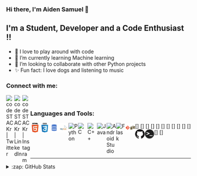 ### Hi there, I'm Aiden Samuel 🌴

<!-- [![Website](https://img.shields.io/website?label=codeSTACKr.com&style=for-the-badge&url=https%3A%2F%2Fcodestackr.com)](https://codestackr.com) -->
<!-- [![Twitter Follow](https://img.shields.io/twitter/follow/codeSTACKr?color=1DA1F2&logo=twitter&style=for-the-badge)](https://twitter.com/intent/follow?original_referer=https%3A%2F%2Fgithub.com%2FcodeSTACKr&screen_name=codeSTACKr) -->

## I'm a  Student, Developer and a Code Enthusiast !!

- 👻 I love to play around with code
- 🌱 I’m currently learning Machine learning
- 👯 I’m looking to collaborate with other Python projects
- ✨ Fun fact: I love dogs and listening to music

### Connect with me:

<!-- [<img align="left" alt="codeSTACKr.com" width="22px" src="https://raw.githubusercontent.com/iconic/open-iconic/master/svg/globe.svg" />][website] -->
[<img align="left" alt="codeSTACKr | Twitter" width="22px" src="https://cdn.jsdelivr.net/npm/simple-icons@v3/icons/twitter.svg" />][twitter]
[<img align="left" alt="codeSTACKr | LinkedIn" width="22px" src="https://cdn.jsdelivr.net/npm/simple-icons@v3/icons/linkedin.svg" />][linkedin]
[<img align="left" alt="codeSTACKr | Instagram" width="22px" src="https://cdn.jsdelivr.net/npm/simple-icons@v3/icons/instagram.svg" />][instagram]

<br />

### Languages and Tools:

[<img align="left" alt="HTML5" width="26px" src="https://raw.githubusercontent.com/github/explore/80688e429a7d4ef2fca1e82350fe8e3517d3494d/topics/html/html.png" />]
[<img align="left" alt="CSS3" width="26px" src="https://raw.githubusercontent.com/github/explore/80688e429a7d4ef2fca1e82350fe8e3517d3494d/topics/css/css.png" />]
[<img align="left" alt="SQL" width="26px" src="https://raw.githubusercontent.com/github/explore/80688e429a7d4ef2fca1e82350fe8e3517d3494d/topics/sql/sql.png" />]
[<img align="left" alt="MySQL" width="26px" src="https://raw.githubusercontent.com/github/explore/80688e429a7d4ef2fca1e82350fe8e3517d3494d/topics/mysql/mysql.png">]
[<img align="left" alt="Python" width="26px" src="https://external-content.duckduckgo.com/iu/?u=https%3A%2F%2Ftse3.mm.bing.net%2Fth%3Fid%3DOIP.xycsHjySzYqzXWi2dZNUGgHaHa%26pid%3DApi&f=1" />]
[<img align="left" alt="C" width="26px" src="https://external-content.duckduckgo.com/iu/?u=https%3A%2F%2Ftse2.mm.bing.net%2Fth%3Fid%3DOIP.5fFJnc5j2RZTNAHekxL2rAHaHa%26pid%3DApi&f=1" />]
[<img align="left" alt="C++" width="26px" src="https://external-content.duckduckgo.com/iu/?u=https%3A%2F%2Ftse3.mm.bing.net%2Fth%3Fid%3DOIP.UW81j8dWrpuOPbOalZaMkgHaHa%26pid%3DApi&f=1" />]
[<img align="left" alt="Java" width="26px" src="https://external-content.duckduckgo.com/iu/?u=https%3A%2F%2Ftse3.mm.bing.net%2Fth%3Fid%3DOIP.Su4qgmezwA4ieQxPEZYbFgHaHa%26pid%3DApi&f=1" />]
[<img align="left" alt="Android Studio" width="26px" src="https://external-content.duckduckgo.com/iu/?u=https%3A%2F%2Ftse2.mm.bing.net%2Fth%3Fid%3DOIP.ng3VSQQOqW_gUd4dkTT1mgHaHa%26pid%3DApi&f=1" />]
[<img align="left" alt="Flask" width="26px" src="https://external-content.duckduckgo.com/iu/?u=https%3A%2F%2Ftse3.mm.bing.net%2Fth%3Fid%3DOIP.tZKxFU0lwHLBBNMxk53WfAHaJh%26pid%3DApi&f=1" />]
[<img align="left" alt="Git" width="26px" src="https://raw.githubusercontent.com/github/explore/80688e429a7d4ef2fca1e82350fe8e3517d3494d/topics/git/git.png" />]
[<img align="left" alt="GitHub" width="26px" src="https://raw.githubusercontent.com/github/explore/78df643247d429f6cc873026c0622819ad797942/topics/github/github.png" />]
[<img align="left" alt="Terminal" width="26px" src="https://raw.githubusercontent.com/github/explore/80688e429a7d4ef2fca1e82350fe8e3517d3494d/topics/terminal/terminal.png" />]

<br />
<br />

---

<details>
  <summary>:zap: GitHub Stats</summary>
    [![GitHub Streak](https://github-readme-streak-stats.herokuapp.com/?user=aiden506)](https://git.io/streak-stats)

[![Aiden's GitHub stats](https://github-readme-stats.vercel.app/api?username=aiden506)](https://github.com/aiden506/github-readme-stats)

<!--   <img align="left" alt="aiden506's GitHub Stats" src="https://github-readme-stats.aiden506.vercel.app/api?username=aiden506&show_icons=true&hide_border=true&theme=gruvbox_light" /> -->

</details>

<!-- [website]: https://codeSTACKr.com -->

[twitter]: https://twitter.com/Aidensamuel506
[instagram]: https://instagram.com/codeSTACKr
[linkedin]: https://linkedin.com/in/codeSTACKr
